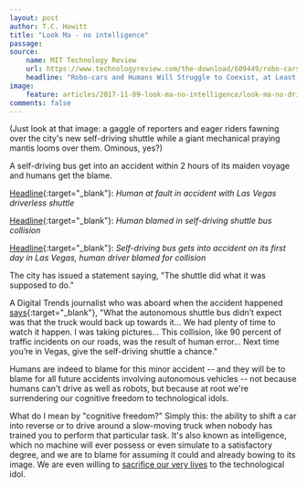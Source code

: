 ```yaml
---
layout: post
author: T.C. Howitt
title: "Look Ma - no intelligence"
passage: 
source:
    name: MIT Technology Review
    url: https://www.technologyreview.com/the-download/609449/robo-cars-and-humans-will-struggle-to-coexist-at-least-for-now/
    headline: "Robo-cars and Humans Will Struggle to Coexist, at Least For Now"
image:
    feature: articles/2017-11-09-look-ma-no-intelligence/look-ma-no-driver.jpg
comments: false
---
```


(Just look at that image: a gaggle of reporters and eager riders fawning over the city's new self-driving shuttle while a giant mechanical praying mantis looms over them.  Ominous, yes?)

A self-driving bus get into an accident within 2 hours of its maiden voyage and humans get the blame.

[Headline](https://www.reviewjournal.com/local/local-las-vegas/downtown/human-at-fault-in-accident-with-las-vegas-driverless-shuttle/){:target="_blank"}: *Human at fault in accident with Las Vegas driverless shuttle*

[Headline](http://www.cbc.ca/news/technology/driverless-shuttle-bus-1.4205079){:target="_blank"}: *Human blamed in self-driving shuttle bus collision*

[Headline](http://www.nydailynews.com/news/national/self-driving-bus-accident-day-las-vegas-article-1.3621441){:target="_blank"}: *Self-driving bus gets into accident on its first day in Las Vegas, human driver blamed for collision*

The city has issued a statement saying, "The shuttle did what it was supposed to do."

A Digital Trends journalist who was aboard when the accident happened [says](https://www.digitaltrends.com/cars/self-driving-bus-crash-vegas-account/){:target="_blank"}, "What the autonomous shuttle bus didn’t expect was that the truck would back up towards it... We had plenty of time to watch it happen.  I was taking pictures... This collision, like 90 percent of traffic incidents on our roads, was the result of human error... Next time you’re in Vegas, give the self-driving shuttle a chance."

Humans are indeed to blame for this minor accident -- and they will be to blame for all future accidents involving autonomous vehicles -- not because humans can't drive as well as robots, but because at root we're surrendering our cognitive freedom to technological idols.

What do I mean by "cognitive freedom?"  Simply this: the ability to shift a car into reverse or to drive around a slow-moving truck when nobody has trained you to perform that particular task.  It's also known as intelligence, which no machine will ever possess or even simulate to a satisfactory degree, and we are to blame for assuming it could and already bowing to its image.  We are even willing to [sacrifice our very lives](http://oilforlight.com/scientism-demands-human-sacrifice) to the technological idol.

